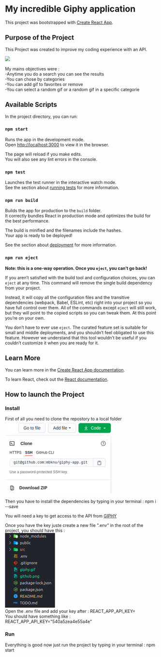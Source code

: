 # My incredible Giphy application

This project was bootstrapped with [Create React App](https://github.com/facebook/create-react-app).

## Purpose of the Project

This Project was created to improve my coding experience with an API.

![](giphy-gif.gif)

My mains objectives were :\
-Anytime you do a search you can see the results\
-You can chose by categories\
-You can add gif to favorites or remove\
-You can select a random gif or a random gif in a specific categorie

## Available Scripts

In the project directory, you can run:

### `npm start`

Runs the app in the development mode.\
Open [http://localhost:3000](http://localhost:3000) to view it in the browser.

The page will reload if you make edits.\
You will also see any lint errors in the console.

### `npm test`

Launches the test runner in the interactive watch mode.\
See the section about [running tests](https://facebook.github.io/create-react-app/docs/running-tests) for more information.

### `npm run build`

Builds the app for production to the `build` folder.\
It correctly bundles React in production mode and optimizes the build for the best performance.

The build is minified and the filenames include the hashes.\
Your app is ready to be deployed!

See the section about [deployment](https://facebook.github.io/create-react-app/docs/deployment) for more information.

### `npm run eject`

**Note: this is a one-way operation. Once you `eject`, you can’t go back!**

If you aren’t satisfied with the build tool and configuration choices, you can `eject` at any time. This command will remove the single build dependency from your project.

Instead, it will copy all the configuration files and the transitive dependencies (webpack, Babel, ESLint, etc) right into your project so you have full control over them. All of the commands except `eject` will still work, but they will point to the copied scripts so you can tweak them. At this point you’re on your own.

You don’t have to ever use `eject`. The curated feature set is suitable for small and middle deployments, and you shouldn’t feel obligated to use this feature. However we understand that this tool wouldn’t be useful if you couldn’t customize it when you are ready for it.

## Learn More

You can learn more in the [Create React App documentation](https://facebook.github.io/create-react-app/docs/getting-started).

To learn React, check out the [React documentation](https://reactjs.org/).

## How to launch the Project

### Install

First of all you need to clone the repostory to a local folder\
![Screenshot](github.png)

Then you have to install the dependencies by typing in your terminal : npm i --save

You will need a key to get access to the API from [GIPHY](https://giphy.com/)

Once you have the key juste create a new file ".env" in the root of the project, you should have this :\
![Screenshot](env.png)\
Open the .env file and add your key after : REACT_APP_API_KEY=\
You should have something like : REACT_APP_API_KEY="540a5zea4e55a4e"

### Run

Everything is good now just run the project by typing in your terminal : npm start
